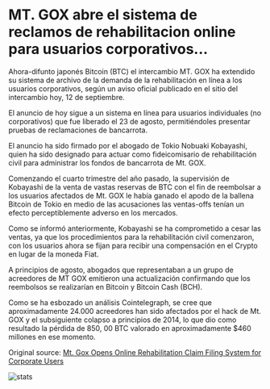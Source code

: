 # MT. GOX abre el sistema de reclamos de rehabilitacion online para usuarios corporativos...

Ahora-difunto japonés Bitcoin (BTC) el intercambio MT. GOX ha extendido su sistema de archivo de la demanda de la rehabilitación en línea a los usuarios corporativos, según un aviso oficial publicado en el sitio del intercambio hoy, 12 de septiembre.

El anuncio de hoy sigue a un sistema en línea para usuarios individuales (no corporativos) que fue liberado el 23 de agosto, permitiéndoles presentar pruebas de reclamaciones de bancarrota.

El anuncio ha sido firmado por el abogado de Tokio Nobuaki Kobayashi, quien ha sido designado para actuar como fideicomisario de rehabilitación civil para administrar los fondos de bancarrota de Mt. GOX.

Comenzando el cuarto trimestre del año pasado, la supervisión de Kobayashi de la venta de vastas reservas de BTC con el fin de reembolsar a los usuarios afectados de Mt. GOX le había ganado el apodo de la ballena Bitcoin de Tokio en medio de las acusaciones las ventas-offs tenían un efecto perceptiblemente adverso en los mercados.

Como se informó anteriormente, Kobayashi se ha comprometido a cesar las ventas, ya que los procedimientos para la rehabilitación civil comenzaron, con los usuarios ahora se fijan para recibir una compensación en el Crypto en lugar de la moneda Fiat.

A principios de agosto, abogados que representaban a un grupo de acreedores de MT GOX emitieron una actualización confirmando que los reembolsos se realizarían en Bitcoin y Bitcoin Cash (BCH).

Como se ha esbozado un análisis Cointelegraph, se cree que aproximadamente 24.000 acreedores han sido afectados por el hack de Mt. GOX y el subsiguiente colapso a principios de 2014, lo que dio como resultado la pérdida de 850, 00 BTC valorado en aproximadamente $460 millones en ese momento.

Original source: [Mt. Gox Opens Online Rehabilitation Claim Filing System for Corporate Users](https://cointelegraph.com/news/mt-gox-opens-online-rehabilitation-claim-filing-system-for-corporate-users)

![stats](https://c.statcounter.com/11760860/0/a89fa40b/1/ "stats")